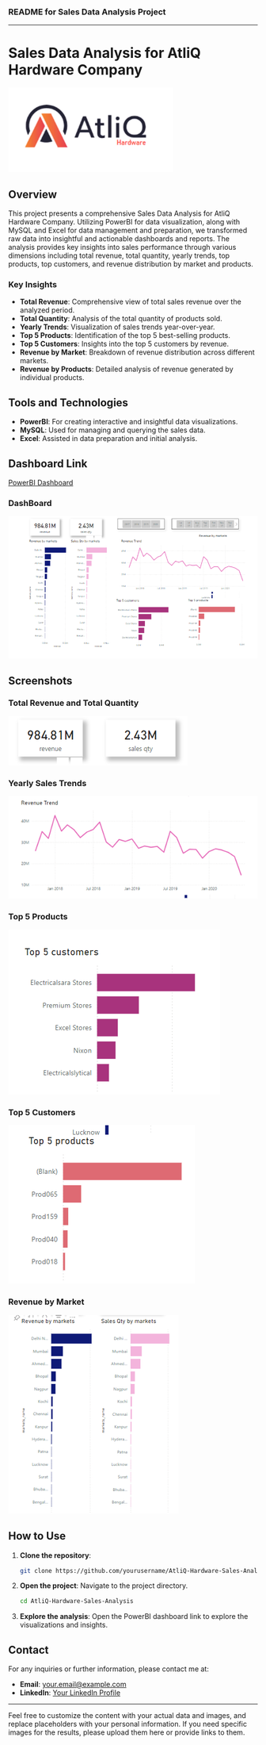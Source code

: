 ### README for Sales Data Analysis Project

---

# Sales Data Analysis for AtliQ Hardware Company

![AtliQ Logo](images/487090-company-logo.png)

## Overview

This project presents a comprehensive Sales Data Analysis for AtliQ Hardware Company. Utilizing PowerBI for data visualization, along with MySQL and Excel for data management and preparation, we transformed raw data into insightful and actionable dashboards and reports. The analysis provides key insights into sales performance through various dimensions including total revenue, total quantity, yearly trends, top products, top customers, and revenue distribution by market and products.

### Key Insights

- **Total Revenue**: Comprehensive view of total sales revenue over the analyzed period.
- **Total Quantity**: Analysis of the total quantity of products sold.
- **Yearly Trends**: Visualization of sales trends year-over-year.
- **Top 5 Products**: Identification of the top 5 best-selling products.
- **Top 5 Customers**: Insights into the top 5 customers by revenue.
- **Revenue by Market**: Breakdown of revenue distribution across different markets.
- **Revenue by Products**: Detailed analysis of revenue generated by individual products.

## Tools and Technologies

- **PowerBI**: For creating interactive and insightful data visualizations.
- **MySQL**: Used for managing and querying the sales data.
- **Excel**: Assisted in data preparation and initial analysis.

## Dashboard Link

[PowerBI Dashboard](https://app.powerbi.com/groups/me/reports/e392dfe2-062f-4bdd-bf1b-b63b97e43941?ctid=fca14908-1b94-4e46-a78c-a3abd2dba34b&pbi_source=linkShare)

### DashBoard

![Dashboard image](images/img1.PNG)

## Screenshots

### Total Revenue and Total Quantity

![Total Revenue and Total Quantity](images/img2.PNG)

### Yearly Sales Trends

![Yearly Trends](images/img3.PNG)

### Top 5 Products

![Top 5 Products](images/img4.PNG)

### Top 5 Customers

![Top 5 Customers](images/img5.PNG)

### Revenue by Market

![Revenue by Market](images/img6.PNG)

## How to Use

1. **Clone the repository**:
   ```bash
   git clone https://github.com/yourusername/AtliQ-Hardware-Sales-Analysis.git
   ```
2. **Open the project**: Navigate to the project directory.
   ```bash
   cd AtliQ-Hardware-Sales-Analysis
   ```
3. **Explore the analysis**: Open the PowerBI dashboard link to explore the visualizations and insights.

## Contact

For any inquiries or further information, please contact me at:
- **Email**: your.email@example.com
- **LinkedIn**: [Your LinkedIn Profile](https://www.linkedin.com/in/yourprofile/)

---

Feel free to customize the content with your actual data and images, and replace placeholders with your personal information. If you need specific images for the results, please upload them here or provide links to them.
